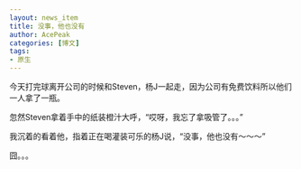 ```yaml
---
layout: news_item
title: 没事，他也没有
author: AcePeak
categories: [博文]
tags: 
- 原生
---
```


今天打完球离开公司的时候和Steven，杨J一起走，因为公司有免费饮料所以他们一人拿了一瓶。


忽然Steven拿着手中的纸装橙汁大呼，“哎呀，我忘了拿吸管了。。。”


我沉着的看着他，指着正在喝灌装可乐的杨J说，“没事，他也没有～～～”


囧。。。
